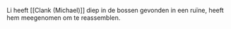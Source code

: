 Li heeft [[Clank (Michael)]] diep in de bossen gevonden in een ruïne, heeft hem meegenomen om te reassemblen.